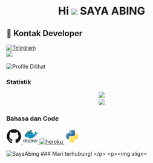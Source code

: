 
<h1 align="center">Hi <img src="https://raw.githubusercontent.com/MartinHeinz/MartinHeinz/master/wave.gif" width="30px">
SAYA ABING</h1>

## 📲 Kontak Developer 
[![Telegram](https://img.shields.io/badge/telegram-1b77FF.svg?style=for-the-badge&logo=telegram)](https://t.me/sayaabing) 
<br>
    <a href="https://instagram.com/aabinggg" target="blank"><img src="https://img.shields.io/badge/Aabinggg-30302f?style=flat&logo=instagram" /></a>

![Profile Dilihat](https://komarev.com/ghpvc/?username=apisuserbot&color=blue&style=flat-square&label=Profile+Dilihat)
### Statistik
<div align="center">
<img src="https://github-readme-stats.vercel.app/api?username=SayaAbing&theme=react&show_icons=true&count_private=true">
</div>
<div align="center">
<img src="https://github-readme-stats.vercel.app/api/top-langs/?username=SayaAbing&theme=tokyonight&layout=compact&langs_count=5">
</div>

   <h3 align="left">Bahasa dan Code</h3>
<p align="left"> <a href="https://www.github.com/" target="_blank"> <img src="https://raw.githubusercontent.com/devicons/devicon/master/icons/github/github-original.svg" alt="github" width="40" height="40"/> </a> <a href="https://www.docker.com/" target="_blank"> <img src="https://raw.githubusercontent.com/devicons/devicon/master/icons/docker/docker-original-wordmark.svg" alt="docker" width="40" height="40"/> </a> <a href="https://heroku.com" target="_blank"> <img src="https://www.vectorlogo.zone/logos/heroku/heroku-icon.svg" alt="heroku" width="40" height="40"/> </a> <a href="https://www.python.org" target="_blank"> <img src="https://raw.githubusercontent.com/devicons/devicon/master/icons/python/python-original.svg" alt="python" width="40" height="40"/> </a> </p>

<p><img align="center" src="https://github-readme-streak-stats.herokuapp.com/?user=SayaAbing&" alt="SayaAbing
### Mari terhubung!
</p>

<p><img align="center" src="https://api.daily.dev/devcards/cc422bc414314c35945c301ca5908bb8.png?r=dyo" width="400" alt="ABING's Dev Card"/></a>
